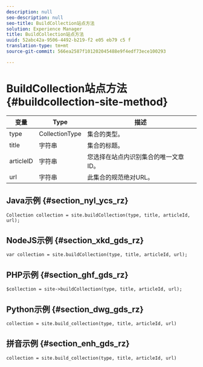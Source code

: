 ```yaml
---
description: null
seo-description: null
seo-title: BuildCollection站点方法
solution: Experience Manager
title: BuildCollection站点方法
uuid: 52abc42a-9506-4492-b219-f2 e05 eb79 c5 f
translation-type: tm+mt
source-git-commit: 566ea2587f101202045488e9f4edf73ece100293

---
```



# BuildCollection站点方法{#buildcollection-site-method}

| 变量 | Type | 描述 |
|--- |--- |--- |
| type | CollectionType | 集合的类型。 |
| title | 字符串 | 集合的标题。 |
| articleID | 字符串 | 您选择在站点内识别集合的唯一文章ID。 |
| url | 字符串 | 此集合的规范绝对URL。 |

## Java示例 {#section_nyl_ycs_rz}

```
Collection collection = site.buildCollection(type, title, articleId, url); 
```

## NodeJS示例 {#section_xkd_gds_rz}

```
var collection = site.buildCollection(type, title, articleId, url); 
```

## PHP示例 {#section_ghf_gds_rz}

```
$collection = site->buildCollection(type, title, articleId, url); 
```

## Python示例 {#section_dwg_gds_rz}

```
collection = site.build_collection(type, title, articleId, url) 
```

## 拼音示例 {#section_enh_gds_rz}

```
collection = site.build_collection(type, title, articleId, url) 
```
